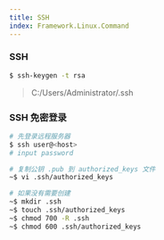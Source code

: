 ```yaml
---
title: SSH
index: Framework.Linux.Command
---
```




### SSH 

``` bash
$ ssh-keygen -t rsa
```

> C:/Users/Administrator/.ssh

### SSH 免密登录

``` bash
# 先登录远程服务器
$ ssh user@<host>
# input password

# 复制公钥 .pub 到 authorized_keys 文件
~$ vi .ssh/authorized_keys

# 如果没有需要创建
~$ mkdir .ssh
~$ touch .ssh/authorized_keys
~$ chmod 700 -R .ssh
~$ chmod 600 .ssh/authorized_keys
```